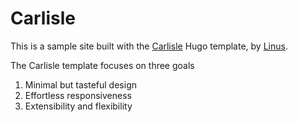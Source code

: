 # Carlisle

This is a sample site built with the [Carlisle](https://github.com/thesephist/carlisle) Hugo template, by [Linus](https://thesephist.com).

The Carlisle template focuses on three goals

1. Minimal but tasteful design
2. Effortless responsiveness
3.  Extensibility and flexibility


